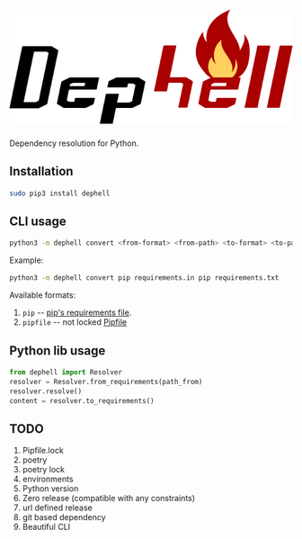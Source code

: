# ![DepHell](./assets/logo.png)

Dependency resolution for Python.

## Installation

```bash
sudo pip3 install dephell
```


## CLI usage

```bash
python3 -m dephell convert <from-format> <from-path> <to-format> <to-path>
```

Example:

```bash
python3 -m dephell convert pip requirements.in pip requirements.txt
```

Available formats:

1. `pip` -- [pip's requirements file](https://pip.pypa.io/en/stable/user_guide/#id1).
1. `pipfile` -- not locked [Pipfile](https://github.com/pypa/pipfile#pipfile)


## Python lib usage

```python
from dephell import Resolver
resolver = Resolver.from_requirements(path_from)
resolver.resolve()
content = resolver.to_requirements()
```


## TODO

1. Pipfile.lock
1. poetry
1. poetry lock
1. environments
1. Python version
1. Zero release (compatible with any constraints)
1. url defined release
1. git based dependency
1. Beautiful CLI
